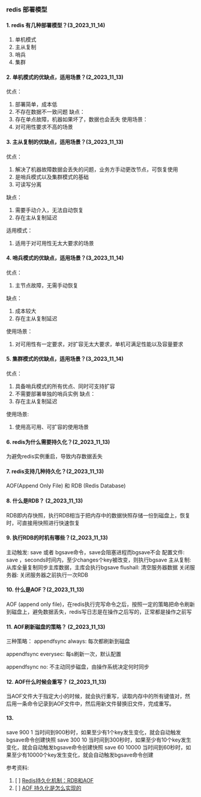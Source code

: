 ### redis 部署模型

#### 1. redis 有几种部署模型？(3_2023_11_14)
1. 单机模式
2. 主从复制
3. 哨兵
4. 集群

#### 2. 单机模式的优缺点，适用场景？(2_2023_11_13)
优点：
1. 部署简单，成本低
2. 不存在数据不一致问题
缺点：
1. 存在单点故障，机器如果坏了，数据也会丢失
使用场景：
1. 对可用性要求不高的场景


#### 3. 主从复制的优缺点，适用场景？(3_2023_11_13)
优点：
1. 解决了机器故障数据会丢失的问题，业务方手动更改节点，可恢复使用
2. 是哨兵模式以及集群模式的基础
3. 可读写分离

缺点：
1. 需要手动介入，无法自动恢复
2. 存在主从复制延迟

适用模式：
1. 适用于对可用性无太大要求的场景

#### 4. 哨兵模式的优缺点，适用场景？(3_2023_11_14)
优点：
1. 主节点故障，无需手动恢复

缺点：
1. 成本较大
2. 存在主从复制延迟

使用场景：
1. 对可用性有一定要求，对扩容无太大要求，单机可满足性能以及容量要求

#### 5. 集群模式的优缺点，适用场景？(3_2023_11_14)
优点：
1. 具备哨兵模式的所有优点、同时可支持扩容
2. 不需要部署单独的哨兵实例
缺点：
1. 存在主从复制延迟

使用场景:
1. 使用高可用、可扩容的使用场景

#### 6. redis为什么需要持久化？(2_2023_11_13)
为避免redis实例重启，导致内存数据丢失

#### 7. redis支持几种持久化？(2_2023_11_13)
AOF(Append Only File) 和 RDB (Redis Database)

#### 8. 什么是RDB？ (2_2023_11_13)
RDB即内存快照，执行RDB相当于把内存中的数据快照存储一份到磁盘上，恢复时，可直接用快照进行快速恢复

#### 9. 执行RDB的时机有哪些？(2_2023_11_13)
主动触发: save 或者 bgsave命令，save会阻塞进程而bgsave不会
配置文件: save <seconds> <changes>，seconds时间内，至少changes个key被改变，则执行bgsave
主从复制: 从库全量复制同步主库数据，主库会执行bgsave
flushall: 清空服务器数据
关闭服务器: 关闭服务器之前执行一次RDB

#### 10. 什么是AOF？(2_2023_11_13)
AOF (append only file)，在redis执行完写命令之后，按照一定的策略把命令刷新到磁盘上，避免数据丢失，redis写日志是在操作之后写的，正常都是操作之前写


#### 11. AOF刷新磁盘的策略？ (2_2023_11_13)
三种策略：
appendfsync always: 每次都刷新到磁盘

appendfsync everysec: 每s刷新一次，默认配置

appendfsync no: 不主动同步磁盘，由操作系统决定何时同步

#### 12. AOF什么时候会重写？  (2_2023_11_13)
当AOF文件大于指定大小的时候，就会执行重写，读取内存中的所有键值对，然后用一条命令记录到AOF文件中，然后用新文件替换旧文件，完成重写。

#### 13. 


save 900 1  当时间到900秒时，如果至少有1个key发生变化，就会自动触发bgsave命令创建快照
save 300 10  当时间到300秒时，如果至少有10个key发生变化，就会自动触发bgsave命令创建快照
save 60 10000    当时间到60秒时，如果至少有10000个key发生变化，就会自动触发bgsave命令创建



参考资料:
1. [ ] [Redis持久化机制：RDB和AOF](https://juejin.cn/post/6844903939339452430)
2. [ ] [AOF 持久化是怎么实现的](https://www.xiaolincoding.com/redis/storage/aof.html#%E6%80%BB%E7%BB%93)
